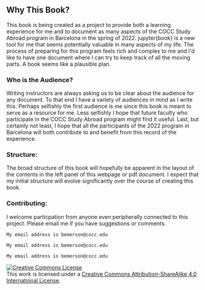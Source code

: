 ## Why This Book?

This book is being created as a project to provide both a learning experience for me and to document as many aspects of the COCC Study Abroad program in Barcelona in the spring of 2022. jupyter{book} is a new tool for me that seems potentially valuable in many aspects of my life. The process of preparing for this program feels rich and complex to me and I'd like to have one document where I can try to keep track of all the moving parts. A book seems like a plausible plan.

### Who is the Audience?

Writing instructors are always asking us to be clear about the audience for any document. To that end I have a variety of audiences in mind as I write this. Perhaps selfishly the first audience is me since this book is meant to serve as a resource for me. Less selfishly I hope that future faculty who participate in the COCC Study Abroad program might find it useful. Last, but certainly not least, I hope that all the participants of the 2022 program in Barcelona will both contribute to and benefit from this record of the experience.

### Structure:

The broad structure of this book will hopefully be apparent in the layout of the contents in the left panel of this webpage or pdf document. I expect that my initial structure will evolve significantly over the course of creating this book.  

### Contributing:

I welcome particpation from anyone even peripherally connected to this project. Please email me if you have suggestions or comments. 
```{note} 
My email address is bemerson@cocc.edu
```
```{warning} 
My email address is bemerson@cocc.edu
```
```{seealso} 
My email address is bemerson@cocc.edu
```
<a rel="license" href="http://creativecommons.org/licenses/by-sa/4.0/"><img alt="Creative Commons License" style="border-width:0" src="https://i.creativecommons.org/l/by-sa/4.0/88x31.png" /></a><br />This work is licensed under a <a rel="license" href="http://creativecommons.org/licenses/by-sa/4.0/">Creative Commons Attribution-ShareAlike 4.0 International License</a>.
